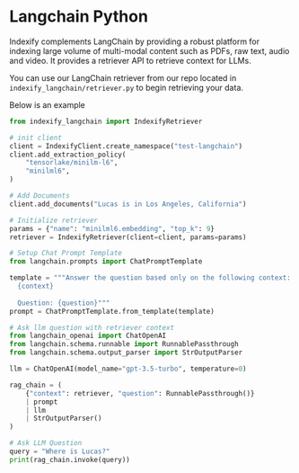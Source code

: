 # Langchain Python

Indexify complements LangChain by providing a robust platform for indexing large volume of multi-modal content such as PDFs, raw text, audio and video. It provides a retriever API to retrieve context for LLMs.

You can use our LangChain retriever from our repo located in `indexify_langchain/retriever.py` to begin retrieving your data.

Below is an example

```python
from indexify_langchain import IndexifyRetriever

# init client
client = IndexifyClient.create_namespace("test-langchain")
client.add_extraction_policy(
    "tensorlake/minilm-l6",
    "minilml6",
)

# Add Documents
client.add_documents("Lucas is in Los Angeles, California")

# Initialize retriever
params = {"name": "minilml6.embedding", "top_k": 9}
retriever = IndexifyRetriever(client=client, params=params)

# Setup Chat Prompt Template
from langchain.prompts import ChatPromptTemplate

template = """Answer the question based only on the following context:
  {context}
  
  Question: {question}"""
prompt = ChatPromptTemplate.from_template(template)

# Ask llm question with retriever context
from langchain_openai import ChatOpenAI
from langchain.schema.runnable import RunnablePassthrough
from langchain.schema.output_parser import StrOutputParser

llm = ChatOpenAI(model_name="gpt-3.5-turbo", temperature=0)

rag_chain = (
    {"context": retriever, "question": RunnablePassthrough()}
    | prompt
    | llm
    | StrOutputParser()
)

# Ask LLM Question
query = "Where is Lucas?"
print(rag_chain.invoke(query))
```